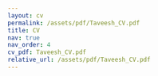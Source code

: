 ```yaml
---
layout: cv
permalink: /assets/pdf/Taveesh_CV.pdf
title: CV
nav: true
nav_order: 4
cv_pdf: Taveesh_CV.pdf
relative_url: /assets/pdf/Taveesh_CV.pdf
---
```


